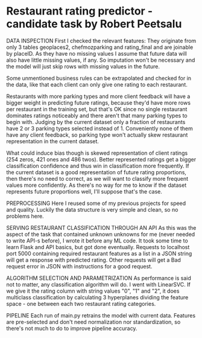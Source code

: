 # Restaurant rating predictor - candidate task by Robert Peetsalu

DATA INSPECTION
First I checked the relevant features: They originate from only 3 tables geoplaces2, chefmozparking and rating_final and are joinable by placeID. As they have no missing values I assume that future data will also have little missing values, if any. So imputation won't be necessary and the model will just skip rows with missing values in the future. 

Some unmentioned business rules can be extrapolated and checked for in the data, like that each client can only give one rating to each restaurant.

Restaurants with more parking types and more client feedback will have a bigger weight in predicting future ratings, because they'd have more rows per restaurant in the training set, but that's OK since no single restaurant dominates ratings noticeably and there aren't that many parking types to begin with. Judging by the current dataset only a fraction of restaurants have  2 or 3 parking types selected instead of 1. Conveniently none of them have any client feedback, so parking type won't actually skew restaurant representation in the current dataset. 

What could induce bias though is skewed representation of client ratings (254 zeros, 421 ones and 486 twos). Better represented ratings get a bigger classification confidence and thus win in classification more frequently. If the current dataset is a good representation of future rating proportions, then there's no need to correct, as we will want to classify more frequent values more confidently. As there's no way for me to know if the dataset represents future proportions well, I'll suppose that's the case. 

PREPROCESSING
Here I reused some of my previous projects for speed and quality. Luckily the data structure is very simple and clean, so no problems here.

SERVING RESTAURANT CLASSIFICATION THROUGH AN API
As this was the aspect of the task that contained unknown unknowns for me (never needed to write API-s before), I wrote it before any ML code. It took some time to learn Flask and API basics, but got done eventually. Requests to localhost port 5000 containing required restaurant features as a list in a JSON string will get a response with predicted rating. Other requests will get a Bad request error in JSON with instructions for a good request.

ALGORITHM SELECTION AND PARAMETRIZATION
As performance is said not to matter, any classification algorithm will do. I went with LinearSVC. If we give it the rating column with string values "0", "1" and "2", it does multiclass classification by calculating 3 hyperplanes dividing the feature space - one between each two restaurant rating categories.

PIPELINE
Each run of main.py retrains the model with current data. Features are pre-selected and don't need normalization nor standardization, so there's not much to do to improve pipeline accuracy. 
